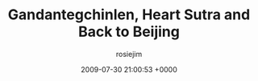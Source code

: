 ---
blog: travel
date: 2009-07-30 21:00:53 +0000
title: "Gandantegchinlen, Heart Sutra and Back to Beijing"
author: rosiejim
permalink: /china-2009/three-nations/mongolia/ulaanbaatar/gandantegchinlen.markd/
---